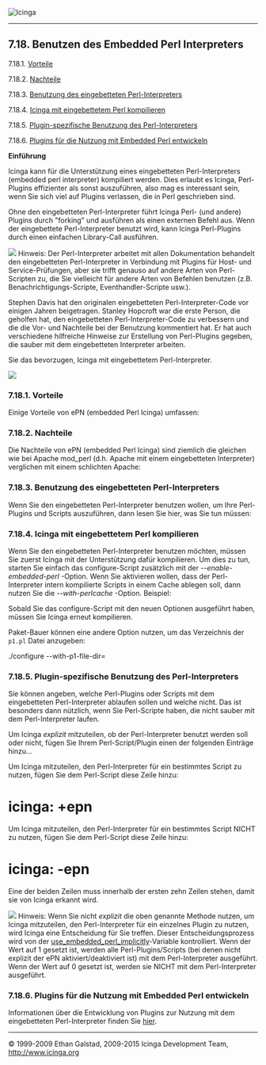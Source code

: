  ![Icinga](../images/logofullsize.png "Icinga") 

* * * * *

7.18. Benutzen des Embedded Perl Interpreters
---------------------------------------------

7.18.1. [Vorteile](embeddedperl.md#pros)

7.18.2. [Nachteile](embeddedperl.md#cons)

7.18.3. [Benutzung des eingebetteten
Perl-Interpreters](embeddedperl.md#interpreter)

7.18.4. [Icinga mit eingebettetem Perl
kompilieren](embeddedperl.md#compileicinga)

7.18.5. [Plugin-spezifische Benutzung des
Perl-Interpreters](embeddedperl.md#idp14800032)

7.18.6. [Plugins für die Nutzung mit Embedded Perl
entwickeln](embeddedperl.md#plugspecs)

**Einführung**

Icinga kann für die Unterstützung eines eingebetteten Perl-Interpreters
(embedded perl interpreter) kompiliert werden. Dies erlaubt es Icinga,
Perl-Plugins effizienter als sonst auszuführen, also mag es interessant
sein, wenn Sie sich viel auf Plugins verlassen, die in Perl geschrieben
sind.

Ohne den eingebetteten Perl-Interpreter führt Icinga Perl- (und andere)
Plugins durch "forking" und ausführen als einen externen Befehl aus.
Wenn der eingebettete Perl-Interpreter benutzt wird, kann Icinga
Perl-Plugins durch einen einfachen Library-Call ausführen.

![](../images/tip.gif) Hinweis: Der Perl-Interpreter arbeitet mit allen
Dokumentation behandelt den eingebetteten Perl-Interpreter in Verbindung
mit Plugins für Host- und Service-Prüfungen, aber sie trifft genauso auf
andere Arten von Perl-Scripten zu, die Sie vielleicht für andere Arten
von Befehlen benutzen (z.B. Benachrichtigungs-Scripte,
Eventhandler-Scripte usw.).

Stephen Davis hat den originalen eingebetteten Perl-Interpreter-Code vor
einigen Jahren beigetragen. Stanley Hopcroft war die erste Person, die
geholfen hat, den eingebetteten Perl-Interpreter-Code zu verbessern und
die die Vor- und Nachteile bei der Benutzung kommentiert hat. Er hat
auch verschiedene hilfreiche Hinweise zur Erstellung von Perl-Plugins
gegeben, die sauber mit dem eingebetteten Interpreter arbeiten.

Sie das bevorzugen, Icinga mit eingebettetem Perl-Interpreter.

![](../images/epn.png)

### 7.18.1. Vorteile

Einige Vorteile von ePN (embedded Perl Icinga) umfassen:





### 7.18.2. Nachteile

Die Nachteile von ePN (embedded Perl Icinga) sind ziemlich die gleichen
wie bei Apache mod\_perl (d.h. Apache mit einem eingebetteten
Interpreter) verglichen mit einem schlichten Apache:










### 7.18.3. Benutzung des eingebetteten Perl-Interpreters

Wenn Sie den eingebetteten Perl-Interpreter benutzen wollen, um Ihre
Perl-Plugins und Scripts auszuführen, dann lesen Sie hier, was Sie tun
müssen:





### 7.18.4. Icinga mit eingebettetem Perl kompilieren

Wenn Sie den eingebetteten Perl-Interpreter benutzen möchten, müssen Sie
zuerst Icinga mit der Unterstützung dafür kompilieren. Um dies zu tun,
starten Sie einfach das configure-Script zusätzlich mit der
*--enable-embedded-perl* -Option. Wenn Sie aktivieren wollen, dass der
Perl-Interpreter intern kompilierte Scripts in einem Cache ablegen soll,
dann nutzen Sie die *--with-perlcache* -Option. Beispiel:

</code></pre>

Sobald Sie das configure-Script mit den neuen Optionen ausgeführt haben,
müssen Sie Icinga erneut kompilieren.

Paket-Bauer können eine andere Option nutzen, um das Verzeichnis der
`p1.pl` Datei anzugeben:

 ./configure --with-p1-file-dir=<path>
</code></pre>

### 7.18.5. Plugin-spezifische Benutzung des Perl-Interpreters

Sie können angeben, welche Perl-Plugins oder Scripts mit dem
eingebetteten Perl-Interpreter ablaufen sollen und welche nicht. Das ist
besonders dann nützlich, wenn Sie Perl-Scripte haben, die nicht sauber
mit dem Perl-Interpreter laufen.

Um Icinga *explizit* mitzuteilen, ob der Perl-Interpreter benutzt werden
soll oder nicht, fügen Sie Ihrem Perl-Script/Plugin einen der folgenden
Einträge hinzu...

Um Icinga mitzuteilen, den Perl-Interpreter für ein bestimmtes Script zu
nutzen, fügen Sie dem Perl-Script diese Zeile hinzu:

 # icinga: +epn
</code></pre>

Um Icinga mitzuteilen, den Perl-Interpreter für ein bestimmtes Script
NICHT zu nutzen, fügen Sie dem Perl-Script diese Zeile hinzu:

 # icinga: -epn
</code></pre>

Eine der beiden Zeilen muss innerhalb der ersten zehn Zeilen stehen,
damit sie von Icinga erkannt wird.

![](../images/tip.gif) Hinweis: Wenn Sie nicht *explizit* die oben
genannte Methode nutzen, um Icinga mitzuteilen, den Perl-Interpreter für
ein einzelnes Plugin zu nutzen, wird Icinga eine Entscheidung für Sie
treffen. Dieser Entscheidungsprozess wird von der
[use\_embedded\_perl\_implicitly](configmain.md#configmain-use_embedded_perl_implicitly)-Variable
kontrolliert. Wenn der Wert auf 1 gesetzt ist, werden alle
Perl-Plugins/Scripts (bei denen nicht explizit der ePN
aktiviert/deaktiviert ist) mit dem Perl-Interpreter ausgeführt. Wenn der
Wert auf 0 gesetzt ist, werden sie NICHT mit dem Perl-Interpreter
ausgeführt.

### 7.18.6. Plugins für die Nutzung mit Embedded Perl entwickeln

Informationen über die Entwicklung von Plugins zur Nutzung mit dem
eingebetteten Perl-Interpreter finden Sie
[hier](epnplugins.md "11.2. Entwickeln von Plugins für die Nutzung mit Embedded Perl").

* * * * *


© 1999-2009 Ethan Galstad, 2009-2015 Icinga Development Team,
http://www.icinga.org
